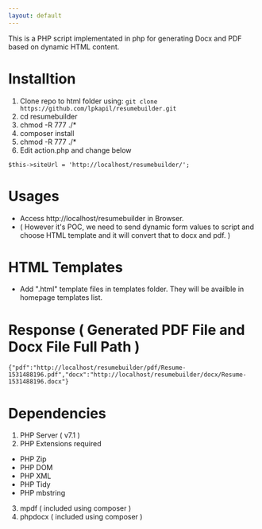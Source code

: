 ```yaml
---
layout: default
---
```


This is a PHP script implementated in php for generating Docx and PDF based on dynamic HTML content.

# Installtion

1. Clone repo to html folder using: ``` git clone https://github.com/lpkapil/resumebuilder.git ```
2. cd resumebuilder
3. chmod -R 777 ./*
4. composer install
5. chmod -R 777 ./*
6. Edit action.php and change below

```
$this->siteUrl = 'http://localhost/resumebuilder/';
```

# Usages

- Access http://localhost/resumebuilder  in Browser.
- ( However it's POC, we need to send dynamic form values to script and choose HTML template and it will convert that to docx and pdf. ) 

# HTML Templates

- Add ".html" template files in templates folder. They will be availble in homepage templates list.

# Response ( Generated PDF File and Docx File Full Path ) 

```
{"pdf":"http://localhost/resumebuilder/pdf/Resume-1531488196.pdf","docx":"http://localhost/resumebuilder/docx/Resume-1531488196.docx"}
```
# Dependencies

1. PHP Server ( v7.1 )
2. PHP Extensions required 

- PHP Zip 
- PHP DOM 
- PHP XML  
- PHP Tidy 
- PHP mbstring

3. mpdf ( included using composer )
4. phpdocx ( included using composer )

